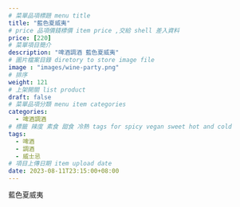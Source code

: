 ```yaml
---
# 菜單品項標題 menu title 
title: "藍色夏威夷"
# price 品項價錢標價 item price ,交給 shell 差入資料
price: [220] 
# 菜單項目簡介 
description: "啤酒調酒 藍色夏威夷"
# 圖片檔案目錄 diretory to store image file
image : "images/wine-party.png"
# 排序
weight: 121 
# 上架開關 list product 
draft: false
# 菜單品項分類 menu item categories 
categories:
  - 啤酒調酒 
# 標籤 辣度 素食 甜食 冷熱 tags for spicy vegan sweet hot and cold 
tags:
  - 啤酒
  - 調酒 
  - 威士忌
# 項目上傳日期 item upload date 
date: 2023-08-11T23:15:00+08:00
---
```


 藍色夏威夷
